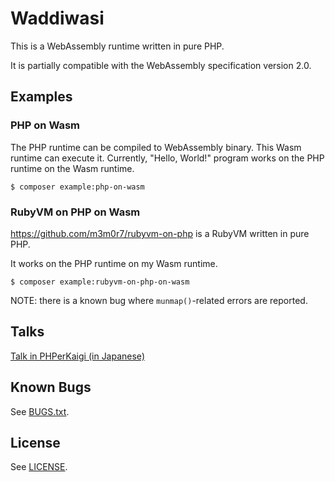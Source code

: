 # Waddiwasi

This is a WebAssembly runtime written in pure PHP.

It is partially compatible with the WebAssembly specification version 2.0.



## Examples

### PHP on Wasm

The PHP runtime can be compiled to WebAssembly binary. This Wasm runtime can execute it. Currently, "Hello, World!" program works on the PHP runtime on the Wasm runtime.

```
$ composer example:php-on-wasm
```

### RubyVM on PHP on Wasm

https://github.com/m3m0r7/rubyvm-on-php is a RubyVM written in pure PHP.

It works on the PHP runtime on my Wasm runtime.

```
$ composer example:rubyvm-on-php-on-wasm
```

NOTE: there is a known bug where `munmap()`-related errors are reported.



## Talks

[Talk in PHPerKaigi (in Japanese)](https://fortee.jp/phperkaigi-2024/proposal/bc5dc153-17af-4079-8f1b-2660af97e2c8)



## Known Bugs

See [BUGS.txt](./BUGS.txt).



## License

See [LICENSE](./LICENSE).
